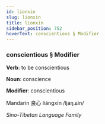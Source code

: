 ```yaml
---
id: lionxin
slug: lionxin
title: lionxin
sidebar_position: 752
hoverText: conscientious § Modifier
---
```


### conscientious § Modifier

**Verb**: to be conscientious

**Noun**: conscience

**Modifier**: conscientious

Mandarin 良心 liángxīn /ljaŋ.ɕin/

*Sino-Tibetan Language Family*